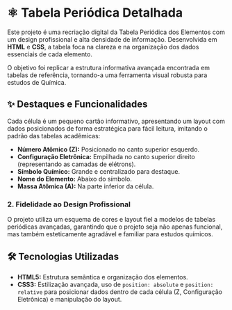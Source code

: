 # ⚛️ Tabela Periódica Detalhada 

Este projeto é uma recriação digital da Tabela Periódica dos Elementos com um design profissional e alta densidade de informação. Desenvolvida em **HTML** e **CSS**, a tabela foca na clareza e na organização dos dados essenciais de cada elemento.

O objetivo foi replicar a estrutura informativa avançada encontrada em tabelas de referência, tornando-a uma ferramenta visual robusta para estudos de Química.

## ✨ Destaques e Funcionalidades
Cada célula é um pequeno cartão informativo, apresentando um layout com dados posicionados de forma estratégica para fácil leitura, imitando o padrão das tabelas acadêmicas:

* **Número Atômico (Z):** Posicionado no canto superior esquerdo.
* **Configuração Eletrônica:** Empilhada no canto superior direito (representando as camadas de elétrons).
* **Símbolo Químico:** Grande e centralizado para destaque.
* **Nome do Elemento:** Abaixo do símbolo.
* **Massa Atômica (A):** Na parte inferior da célula.

### 2. Fidelidade ao Design Profissional

O projeto utiliza um esquema de cores e layout fiel a modelos de tabelas periódicas avançadas, garantindo que o projeto seja não apenas funcional, mas também esteticamente agradável e familiar para estudos químicos.

## 🛠️ Tecnologias Utilizadas

* **HTML5:** Estrutura semântica e organização dos elementos.
* **CSS3:** Estilização avançada, uso de `position: absolute` e `position: relative` para posicionar dados dentro de cada célula (Z, Configuração Eletrônica) e manipulação do layout.
